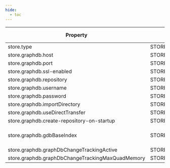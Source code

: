 ```yaml
---
hide:
  - toc
---
```


| Property | Environment | Default | Required | Valid values|
| --- | --- | --- | --- | --- |
| store.type | STORE_TYPE  | graphdb| true | GRAPHDB |
| store.graphdb.host | STORE_GRAPHDB_HOST  | *none*| true | string |
| store.graphdb.port | STORE_GRAPHDB_PORT  | 7200| false | integer |
| store.graphdb.ssl-enabled | STORE_GRAPHDB_SSL_ENABLED  | false| false | boolean |
| store.graphdb.repository | STORE_GRAPHDB_REPOSITORY  | cmem| false | string |
| store.graphdb.username | STORE_GRAPHDB_USERNAME  | user| true | string |
| store.graphdb.password | STORE_GRAPHDB_PASSWORD  | password| true | string |
| store.graphdb.importDirectory | STORE_GRAPHDB_IMPORTDIRECTORY  | *none*| false | string |
| store.graphdb.useDirectTransfer | STORE_GRAPHDB_USEDIRECTTRANSFER  | true| false | boolean |
| store.graphdb.create-repository-on-startup | STORE_GRAPHDB_CREATE_REPOSITORY_ON_STARTUP  | true| false | boolean |
| store.graphdb.gdbBaseIndex | STORE_GRAPHDB_GDBBASEINDEX  | <http://www.ontotext.com/connectors/lucene/instance#cmembaseindex>| false | Valid URI of lucene index |
| store.graphdb.graphDbChangeTrackingActive | STORE_GRAPHDB_GRAPHDBCHANGETRACKINGACTIVE  | true| false | boolean |
| store.graphdb.graphDbChangeTrackingMaxQuadMemory | STORE_GRAPHDB_GRAPHDBCHANGETRACKINGMAXQUADMEMORY  | 1000| false | int |
